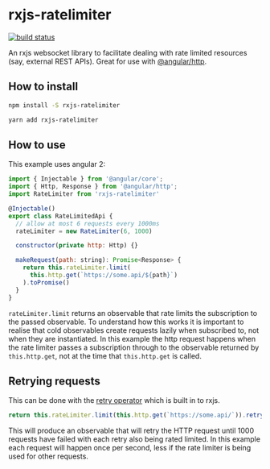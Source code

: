 # rxjs-ratelimiter

[![build status](https://circleci.com/gh/ohjames/rxjs-ratelimiter.png)](https://circleci.com/gh/ohjames/rxjs-ratelimiter)

An rxjs websocket library to facilitate dealing with rate limited resources (say, external REST APIs). Great for use with [@angular/http](https://www.npmjs.com/package/@angular/http).

## How to install

```bash
npm install -S rxjs-ratelimiter
```

```bash
yarn add rxjs-ratelimiter
```

## How to use

This example uses angular 2:

```javascript
import { Injectable } from '@angular/core';
import { Http, Response } from '@angular/http';
import RateLimiter from 'rxjs-ratelimiter'

@Injectable()
export class RateLimitedApi {
  // allow at most 6 requests every 1000ms
  rateLimiter = new RateLimiter(6, 1000)

  constructor(private http: Http) {}

  makeRequest(path: string): Promise<Response> {
    return this.rateLimiter.limit(
      this.http.get(`https://some.api/${path}`)
    ).toPromise()
  }
}
```

`rateLimiter.limit` returns an observable that rate limits the subscription to the passed observable. To understand how this works it is important to realise that cold observables create requests lazily when subscribed to, not when they are instantiated. In this example the http request happens when the rate limiter passes a subscription through to the observable returned by `this.http.get`, not at the time that `this.http.get` is called.

## Retrying requests

This can be done with the [retry operator](http://reactivex.io/rxjs/class/es6/Observable.js~Observable.html#instance-method-retry) which is built in to rxjs.

```javascript
return this.rateLimiter.limit(this.http.get(`https://some.api/`)).retry(999)
```

This will produce an observable that will retry the HTTP request until 1000 requests have failed with each retry also being rated limited. In this example each request will happen once per second, less if the rate limiter is being used for other requests.
